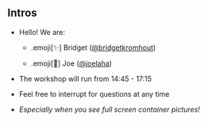 ## Intros

 - Hello! We are:

   - .emoji[✨] Bridget ([@bridgetkromhout](https://twitter.com/bridgetkromhout))

   - .emoji[🌟] Joe ([@joelaha](https://twitter.com/joelaha))

- The workshop will run from 14:45 - 17:15

- Feel free to interrupt for questions at any time

- *Especially when you see full screen container pictures!*

